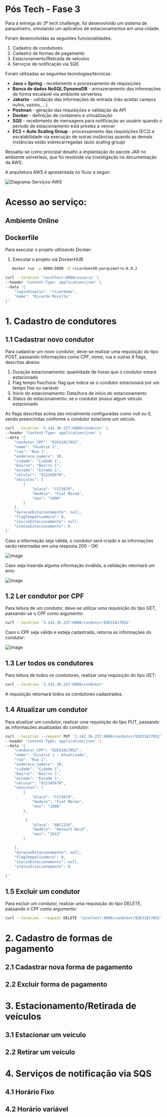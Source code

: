 # Pós Tech - Fase 3

Para a entrega do 3º tech challenge, foi desenvolvido um sistema de parquímetro, simulando um aplicativo de estacionamentos em uma cidade.

Foram desenvolvidas as seguintes funcionalidades:

1. Cadastro de condutores
2. Cadastro de formas de pagamento
3. Estacionamento/Retirada de veículos
4. Serviços de notificação via SQS

Foram utilizadas as seguintes tecnologias/técnicas:
 * **Java + Spring** - recebimento e processamento de requisições
 * **Banco de dados NoSQL DynamoDB** - armazenamento das informações de forma escalável via ambiente serverless
 * **Jakarta** - validação das informações de entrada (não aceitar campos nulos, vazios, ...)
 * **Postman** - geração das requisições e validação da API
 * **Docker** - definição de containers e virtualização
 * **SQS** - recebimento de mensagens para notificação ao usuário quando o período de estacionamento está prestes a vencer
 * **EC2 + Auto Scaling Group** - processamento das requisições (EC2) e escalabilidade via execução de outras instâncias quando as demais instâncias estão sobrecarregadas (auto scaling group)

Ressalta-se como principal desafio a implantação do pacote JAR no ambiente serverless, que foi resolvida via investigação na documentação da AWS.

A arquitetura AWS é apresentada no fluxo a seguir:

![Diagrama-Serviços-AWS](https://github.com/RMorelloS/Parquimetro/assets/32580031/cb1d2be2-6a4e-4b22-a78c-b11b37d2fb60)


# Acesso ao serviço:

## Ambiente Online

## Dockerfile

Para executar o projeto utilizando Docker:

   1. Executar o projeto via DockerHUB

   ```bash
      docker run -p 8080:8080 -d ricardoms98:parquimetro:0.0.2
   ```


```bash
curl --location 'localhost:8080/usuario' \
--header 'Content-Type: application/json' \
--data '{
    "loginUsuario": "ricardoms",
    "nome": "Ricardo Morello"
}'
```

# 1. Cadastro de condutores

## 1.1 Cadastrar novo condutor

Para cadastrar um novo condutor, deve-se realizar uma requisição do tipo POST, passando informações como CPF, nome, rua e outras 4 flags, descritas abaixo:

1. Duração estacionamento: quantidade de horas que o condutor estará estacionado
2. Flag tempo fixo/hora: flag que indica se o condutor estacionará por um tempo fixo ou variável
3. Início do estacionamento: Data/hora de início do estacionamento
4. Status do estacionamento: se o condutor possui algum veículo estacionado

As flags descritas acima são inicialmente configuradas como null ou 0, sendo preenchidas conforme o condutor estacione um veículo.

```bash
curl --location '3.142.36.237:8080/condutor' \
--header 'Content-Type: application/json' \
--data '{
    "condutor_CPF": "92631817052",
    "nome": "Usuário 1",
    "rua": "Rua 1",
    "endereco_numero": 20,
    "cidade": "Cidade 1",
    "bairro": "Bairro 1",
    "estado": "Estado 1",
    "celular": "912345678",
    "veiculos": [
        {
            "placa": "CCC5678",
            "modelo": "Fiat Marea",
            "ano": "1998"
        }
    ],
    "duracaoEstacionamento": null,
    "flagTempoFixoHora": 0,
    "inicioEstacionamento": null,
    "statusEstacionamento": 0 
}'
```

Caso a informação seja válida, o condutor será criado e as informações serão retornadas em uma resposta 200 - OK:

![image](https://github.com/RMorelloS/Parquimetro/assets/32580031/c2fb5da6-40e5-4621-9462-a716bc7e964f)

Caso seja inserida alguma informação inválida, a validação retornará um erro:

![image](https://github.com/RMorelloS/Parquimetro/assets/32580031/1e3905fe-9e78-47be-ad42-9570d72b9d11)

## 1.2 Ler condutor por CPF

Para leitura de um condutor, deve-se utilizar uma requisição do tipo GET, passando-se o CPF como argumento:

```bash
curl --location '3.142.36.237:8080/condutor/92631817052'
```

Caso o CPF seja válido e esteja cadastrado, retorna as informações do condutor:

![image](https://github.com/RMorelloS/Parquimetro/assets/32580031/8504f190-4ac3-4b6c-8ef0-d14a6c967cba)


## 1.3 Ler todos os condutores

Para leitura de todos os condutores, realizar uma requisição do tipo GET:

```bash
curl --location '3.142.36.237:8080/condutor'
```

A requisição retornará todos os condutores cadastrados.

## 1.4 Atualizar um condutor

Para atualizar um condutor, realizar uma requisição do tipo PUT, passando as informações atualizadas do condutor:

```bash
curl --location --request PUT '3.142.36.237:8080/condutor/92631817052' \
--header 'Content-Type: application/json' \
--data '{
    "condutor_CPF": "92631817052",
    "nome": "Usuário 1 - Atualizado",
    "rua": "Rua 1",
    "endereco_numero": 20,
    "cidade": "Cidade 1",
    "bairro": "Bairro 1",
    "estado": "Estado 1",
    "celular": "912345678",
    "veiculos": [
        {
            "placa": "CCC5678",
            "modelo": "Fiat Marea",
            "ano": "1998"
        },

         {
            "placa": "ABC1234",
            "modelo": "Renault Kwid",
            "ano": "2015"
        }

    ],
    "duracaoEstacionamento": null,
    "flagTempoFixoHora": 0,
    "inicioEstacionamento": null,
    "statusEstacionamento": 0
   
}'
```

## 1.5 Excluir um condutor

Para excluir um condutor, realizar uma requisição do tipo DELETE, passando o CPF como argumento:

```bash
curl --location --request DELETE 'localhost:8080/condutor/92631817052'
```


# 2. Cadastro de formas de pagamento

## 2.1 Cadastrar nova forma de pagamento

## 2.2 Excluir forma de pagamento


# 3. Estacionamento/Retirada de veículos

## 3.1 Estacionar um veículo

## 2.2 Retirar um veículo


# 4. Serviços de notificação via SQS

## 4.1 Horário Fixo

## 4.2 Horário variável

